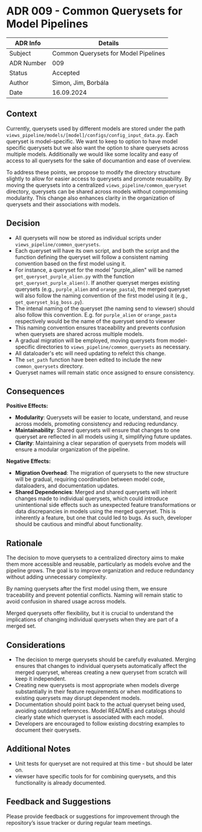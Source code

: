 # ADR 009 - Common Querysets for Model Pipelines

| ADR Info            | Details                           |
|---------------------|-----------------------------------|
| Subject             | Common Querysets for Model Pipelines |
| ADR Number          | 009                               |
| Status              | Accepted                          |
| Author              | Simon, Jim, Borbála               |
| Date                | 16.09.2024                        |

## Context
Currently, querysets used by different models are stored under the path `views_pipeline/models/[model]/configs/config_input_data.py`. Each queryset is model-specific. We want to keep to option to have model specific querysets but we also want the option to share querysets across multiple models. Additionally we would like some locality and easy of access to all querysets for the sake of documantion and ease of overview.

To address these points, we propose to modify the directory structure slightly to allow for easier access to querysets and promote reusability. By moving the querysets into a centralized `views_pipeline/common_queryset` directory, querysets can be shared across models without compromising modularity. This change also enhances clarity in the organization of querysets and their associations with models.

## Decision
- All querysets will now be stored as individual scripts under `views_pipeline/common_querysets`. 
- Each queryset will have its own script, and both the script and the function defining the queryset will follow a consistent naming convention based on the first model using it.
- For instance, a queryset for the model "purple_alien" will be named `get_queryset_purple_alien.py` with the function `get_queryset_purple_alien()`. If another queryset merges existing querysets (e.g., `purple_alien` and `orange_pasta`), the merged queryset will also follow the naming convention of the first model using it (e.g., `get_queryset_big_boss.py`).
- The intenal naming of the queryset (the naming send to viewser) should also follow this convention. E.g. for `purple_alien` or `orange_pasta` respectively would be the name of the queryset send to viewser 
- This naming convention ensures traceability and prevents confusion when querysets are shared across multiple models.
- A gradual migration will be employed, moving querysets from model-specific directories to `views_pipeline/common_querysets` as necessary.
- All dataloader's etc will need updating to refelct this change. 
- The `set_path` function have been edited to include the new `common_querysets` directory.
- Queryset names will remain static once assigned to ensure consistency.

## Consequences
**Positive Effects:**
- **Modularity**: Querysets will be easier to locate, understand, and reuse across models, promoting consistency and reducing redundancy.
- **Maintainability**: Shared querysets will ensure that changes to one queryset are reflected in all models using it, simplifying future updates.
- **Clarity**: Maintaining a clear separation of querysets from models will ensure a modular organization of the pipeline.

**Negative Effects:**
- **Migration Overhead**: The migration of querysets to the new structure will be gradual, requiring coordination between model code, dataloaders, and documentation updates.
- **Shared Dependencies**: Merged and shared querysets will inherit changes made to individual querysets, which could introduce unintentional side effects such as unexpected feature transformations or data discrepancies in models using the merged queryset. This is inherently a feature, but one that could led to bugs. As such, developer should be cautious and mindful about functionality.  

## Rationale
The decision to move querysets to a centralized directory aims to make them more accessible and reusable, particularly as models evolve and the pipeline grows. The goal is to improve organization and reduce redundancy without adding unnecessary complexity.

By naming querysets after the first model using them, we ensure traceability and prevent potential conflicts. Naming will remain static to avoid confusion in shared usage across models.

Merged querysets offer flexibility, but it is crucial to understand the implications of changing individual querysets when they are part of a merged set.

## Considerations
- The decision to merge querysets should be carefully evaluated. Merging ensures that changes to individual querysets automatically affect the merged queryset, whereas creating a new queryset from scratch will keep it independent.
- Creating new querysets is most appropriate when models diverge substantially in their feature requirements or when modifications to existing querysets may disrupt dependent models.
- Documentation should point back to the actual queryset being used, avoiding outdated references. Model READMEs and catalogs should clearly state which queryset is associated with each model.
- Developers are encouraged to follow existing docstring examples to document their querysets.

## Additional Notes
- Unit tests for queryset are not required at this time - but should be later on.
- viewser have specific tools for for combining querysets, and this functionality is already documented.

## Feedback and Suggestions
Please provide feedback or suggestions for improvement through the repository’s issue tracker or during regular team meetings.
